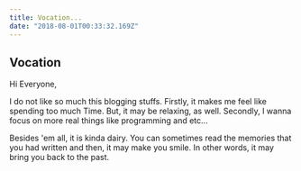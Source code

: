 ```yaml
---
title: Vocation...
date: "2018-08-01T00:33:32.169Z"
---
```


## Vocation

Hi Everyone,

I do not like so much this blogging stuffs. Firstly, it makes me feel like spending too much Time. But, it may be relaxing, as well. Secondly, I wanna focus on more real things like programming and etc...

Besides 'em all, it is kinda dairy. You can sometimes read the memories that you had written and then, it may make you smile. In other words, it may bring you back to the past.
